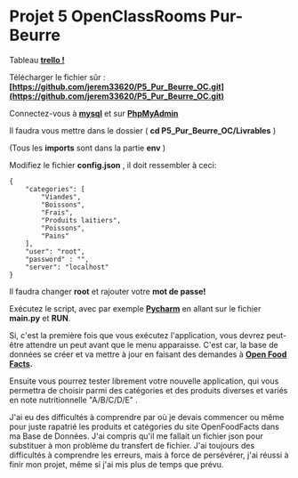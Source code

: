# Projet 5 OpenClassRooms Pur-Beurre 

Tableau **[trello !](https://trello.com/b/BdchSBv2/purbeurre)**

Télécharger le fichier sûr : **[https://github.com/jerem33620/P5_Pur_Beurre_OC.git](https://github.com/jerem33620/P5_Pur_Beurre_OC.git)**

Connectez-vous à **[mysql](https://www.mysql.com/fr/)** et sur **[PhpMyAdmin](https://www.phpmyadmin.net/)**

Il faudra vous mettre dans le dossier ( **cd P5_Pur_Beurre_OC/Livrables** )

(Tous les **imports** sont dans la partie **env** )

Modifiez le fichier **config.json** , il doit ressembler à ceci:


	{
    	"categories": [
        	"Viandes",
        	"Boissons",
        	"Frais",
        	"Produits laitiers",
        	"Poissons",
        	"Pains"
    	],
    	"user": "root",
    	"password" : "",
    	"server": "localhost"
	}


Il faudra changer **root** et rajouter votre **mot de passe!**

Exécutez le script, avec par exemple **[Pycharm](https://www.jetbrains.com/pycharm/)** en allant sur le fichier **main.py** et **RUN**. 

Si, c'est la première fois que vous exécutez l'application, vous devrez peut-être attendre un peut avant que le menu apparaisse. 
C'est car, la base de données se créer et va mettre à jour en faisant des demandes à **[Open Food Facts](https://fr.openfoodfacts.org/).**

Ensuite vous pourrez tester librement votre nouvelle application, qui vous permettra de choisir parmi des catégories et des produits diverses et variés en note nutritionnelle  "A/B/C/D/E" .


J'ai eu des difficultés à comprendre par où je devais commencer ou même pour juste rapatrié les produits et catégories du site OpenFoodFacts dans ma Base de Données. 
J'ai compris qu'il me fallait un fichier json pour substituer à mon problème du transfert de fichier. J'ai toujours des difficultés à comprendre les erreurs, mais à force de persévérer, j'ai réussi à finir mon projet, même si j'ai mis plus de temps que prévu.

